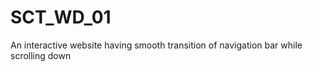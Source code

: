 # SCT_WD_01
An interactive website having smooth transition of navigation bar while scrolling down 
